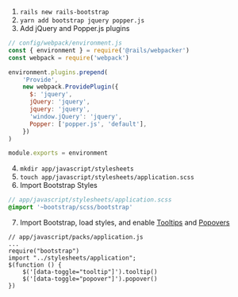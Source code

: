 1. `rails new rails-bootstrap`
2. `yarn add bootstrap jquery popper.js`
3. Add jQuery and Popper.js plugins

```js
// config/webpack/environment.js
const { environment } = require('@rails/webpacker')
const webpack = require('webpack')

environment.plugins.prepend(
    'Provide',
    new webpack.ProvidePlugin({
      $: 'jquery',
      jQuery: 'jquery',
      jquery: 'jquery',
      'window.jQuery': 'jquery',
      Popper: ['popper.js', 'default'],
    })
)

module.exports = environment
```
4. `mkdir app/javascript/stylesheets`
5. `touch app/javascript/stylesheets/application.scss`
6. Import Bootstrap Styles

```scss
// app/javascript/stylesheets/application.scss
@import '~bootstrap/scss/bootstrap'
```

7. Import Bootstrap, load styles, and enable [Tooltips](https://getbootstrap.com/docs/4.5/components/tooltips/#example-enable-tooltips-everywhere) and [Popovers](https://getbootstrap.com/docs/4.5/components/popovers/#example-enable-popovers-everywhere)

```
// app/javascript/packs/application.js
...
require("bootstrap")
import "../stylesheets/application";
$(function () {
    $('[data-toggle="tooltip"]').tooltip()
    $('[data-toggle="popover"]').popover()
})
```

